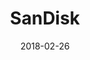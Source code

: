 ---
layout: site
title: "SanDisk"
date: 2018-02-26
categories: [developer-tools]
version: 1.4.3
major: 1
minor: 4
patch: 3
slug: sandisk
link: https://www.sandisk.com
permalink: /sites/:slug
---